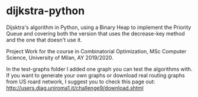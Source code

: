 # dijkstra-python
Dijsktra's algorithm in Python, using a Binary Heap to implement the Priority Queue and covering both the version that uses the decrease-key method and the one that doesn't use it.

Project Work for the course in Combinatorial Optimization, MSc Computer Science, University of Milan, AY 2019/2020.

In the test-graphs folder I added one graph you can test the algorithms with. 
If you want to generate your own graphs or download real routing graphs from US roard network, I suggest you to check this page out: http://users.diag.uniroma1.it/challenge9/download.shtml
